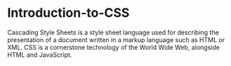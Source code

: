 # Introduction-to-CSS
Cascading Style Sheets is a style sheet language used for describing the presentation of a document written in a markup language such as HTML or XML. CSS is a cornerstone technology of the World Wide Web, alongside HTML and JavaScript.
